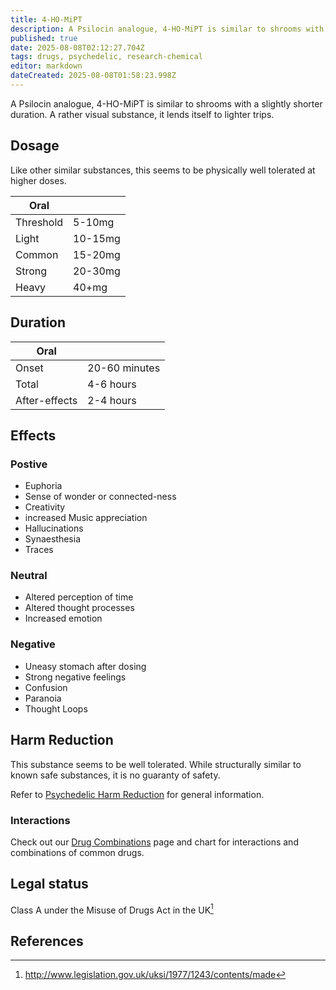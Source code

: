 ```yaml
---
title: 4-HO-MiPT
description: A Psilocin analogue, 4-HO-MiPT is similar to shrooms with a slightly shorter duration. A rather visual substance, it lends itself to lighter trips.
published: true
date: 2025-08-08T02:12:27.704Z
tags: drugs, psychedelic, research-chemical
editor: markdown
dateCreated: 2025-08-08T01:58:23.998Z
---
```


A Psilocin analogue, 4-HO-MiPT is similar to shrooms with a slightly shorter duration. A rather visual substance, it lends itself to lighter trips.

## Dosage

Like other similar substances, this seems to be physically well tolerated at higher doses.

| Oral |  |
|------|--|
| Threshold | 5-10mg |
| Light | 10-15mg |
| Common | 15-20mg |
| Strong | 20-30mg |
| Heavy | 40+mg |

## Duration

| Oral |  |
|------|--|
| Onset | 20-60 minutes |
| Total | 4-6 hours |
| After-effects | 2-4 hours |

## Effects

### Postive

* Euphoria
* Sense of wonder or connected-ness
* Creativity
* increased Music appreciation
* Hallucinations
* Synaesthesia
* Traces

### Neutral

* Altered perception of time
* Altered thought processes
* Increased emotion

### Negative

* Uneasy stomach after dosing
* Strong negative feelings
* Confusion
* Paranoia
* Thought Loops

## Harm Reduction

This substance seems to be well tolerated. While structurally similar to known safe substances, it is no guaranty of safety.

Refer to [Psychedelic Harm Reduction](/en/psychedelics#harm-reduction) for general information.

### Interactions

Check out our [Drug Combinations](/en/guides/drug-combinations) page and chart for interactions and combinations of common drugs.

## Legal status

Class A under the Misuse of Drugs Act in the UK[^1]

## References

[^1]: http://www.legislation.gov.uk/uksi/1977/1243/contents/made